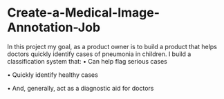 # Create-a-Medical-Image-Annotation-Job
In this project my goal, as a product owner is to build a product that helps doctors quickly identify cases of pneumonia in children. I build a classification system that:
•	Can help flag serious cases

•	Quickly identify healthy cases

•	And, generally, act as a diagnostic aid for doctors

